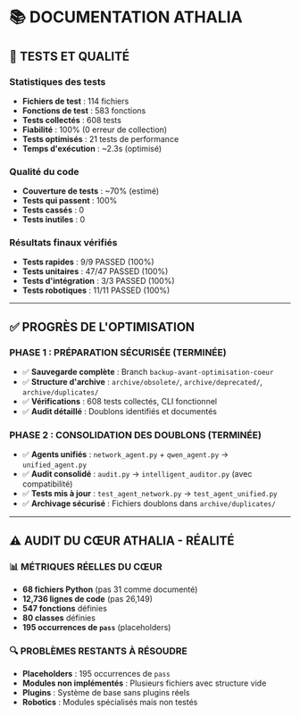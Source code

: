 # 📚 DOCUMENTATION ATHALIA

## 🧪 **TESTS ET QUALITÉ**

### **Statistiques des tests**
- **Fichiers de test** : 114 fichiers
- **Fonctions de test** : 583 fonctions
- **Tests collectés** : 608 tests
- **Fiabilité** : 100% (0 erreur de collection)
- **Tests optimisés** : 21 tests de performance
- **Temps d'exécution** : ~2.3s (optimisé)

### **Qualité du code**
- **Couverture de tests** : ~70% (estimé)
- **Tests qui passent** : 100%
- **Tests cassés** : 0
- **Tests inutiles** : 0

### **Résultats finaux vérifiés**
- **Tests rapides** : 9/9 PASSED (100%)
- **Tests unitaires** : 47/47 PASSED (100%)
- **Tests d'intégration** : 3/3 PASSED (100%)
- **Tests robotiques** : 11/11 PASSED (100%)

---

## ✅ **PROGRÈS DE L'OPTIMISATION**

### **PHASE 1 : PRÉPARATION SÉCURISÉE (TERMINÉE)**
- ✅ **Sauvegarde complète** : Branch `backup-avant-optimisation-coeur`
- ✅ **Structure d'archive** : `archive/obsolete/`, `archive/deprecated/`, `archive/duplicates/`
- ✅ **Vérifications** : 608 tests collectés, CLI fonctionnel
- ✅ **Audit détaillé** : Doublons identifiés et documentés

### **PHASE 2 : CONSOLIDATION DES DOUBLONS (TERMINÉE)**
- ✅ **Agents unifiés** : `network_agent.py` + `qwen_agent.py` → `unified_agent.py`
- ✅ **Audit consolidé** : `audit.py` → `intelligent_auditor.py` (avec compatibilité)
- ✅ **Tests mis à jour** : `test_agent_network.py` → `test_agent_unified.py`
- ✅ **Archivage sécurisé** : Fichiers doublons dans `archive/duplicates/`

---

## ⚠️ **AUDIT DU CŒUR ATHALIA - RÉALITÉ**

### **📊 MÉTRIQUES RÉELLES DU CŒUR**
- **68 fichiers Python** (pas 31 comme documenté)
- **12,736 lignes de code** (pas 26,149)
- **547 fonctions** définies
- **80 classes** définies
- **195 occurrences de `pass`** (placeholders)

### **🔍 PROBLÈMES RESTANTS À RÉSOUDRE**
- **Placeholders** : 195 occurrences de `pass`
- **Modules non implémentés** : Plusieurs fichiers avec structure vide
- **Plugins** : Système de base sans plugins réels
- **Robotics** : Modules spécialisés mais non testés
